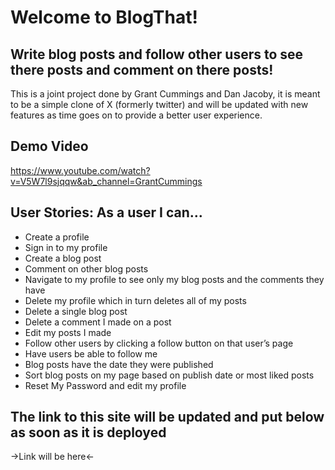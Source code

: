 # Welcome to BlogThat!

## Write blog posts and follow other users to see there posts and comment on there posts!

This is a joint project done by Grant Cummings and Dan Jacoby, it is meant to be a simple clone of X (formerly twitter) and will be updated with new features as time goes on to provide a better user experience.

## Demo Video
https://www.youtube.com/watch?v=V5W7l9sjqqw&ab_channel=GrantCummings

## User Stories: As a user I can…
* Create a profile 
* Sign in to my profile
* Create a blog post
* Comment on other blog posts 
* Navigate to my profile to see only my blog posts and the comments they have
* Delete my profile which in turn deletes all of my posts
* Delete a single blog post 
* Delete a comment I made on a post
* Edit my posts I made
* Follow other users by clicking a follow button on that user’s page
* Have users be able to follow me
* Blog posts have the date they were published
* Sort blog posts on my page based on publish date or most liked posts
* Reset My Password and edit my profile

## The link to this site will be updated and put below as soon as it is deployed 

->Link will be here<-





